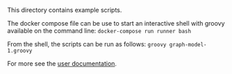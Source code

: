 This directory contains example scripts.

The docker compose file can be use to start an interactive shell with groovy available on the command line:
`docker-compose run runner bash`

From the shell, the scripts can be run as follows:
`groovy graph-model-1.groovy`

For more see the [user documentation](https://carnival-data.github.io/carnival/#script-development).